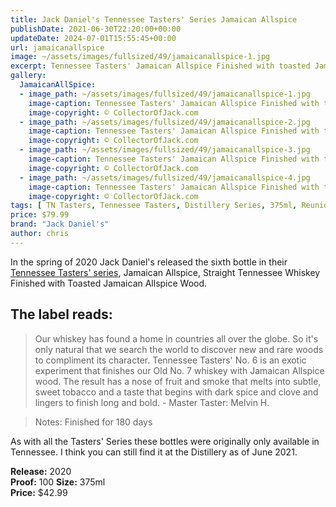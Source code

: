 ```yaml
---
title: Jack Daniel's Tennessee Tasters' Series Jamaican Allspice
publishDate: 2021-06-30T22:20:00+00:00
updateDate: 2024-07-01T15:55:45+00:00
url: jamaicanallspice
image: ~/assets/images/fullsized/49/jamaicanallspice-1.jpg
excerpt: Tennessee Tasters' Jamaican Allspice Finished with toasted Jamaican Allspice Wood
gallery:
  JamaicanAllSpice:
  - image_path: ~/assets/images/fullsized/49/jamaicanallspice-1.jpg
    image-caption: Tennessee Tasters' Jamaican Allspice Finished with toasted Jamaican Allspice Wood front
    image-copyright: © CollectorOfJack.com
  - image_path: ~/assets/images/fullsized/49/jamaicanallspice-2.jpg
    image-caption: Tennessee Tasters' Jamaican Allspice Finished with toasted Jamaican Allspice Wood right side
    image-copyright: © CollectorOfJack.com
  - image_path: ~/assets/images/fullsized/49/jamaicanallspice-3.jpg
    image-caption: Tennessee Tasters' Jamaican Allspice Finished with toasted Jamaican Allspice Wood rear
    image-copyright: © CollectorOfJack.com
  - image_path: ~/assets/images/fullsized/49/jamaicanallspice-4.jpg
    image-caption: Tennessee Tasters' Jamaican Allspice Finished with toasted Jamaican Allspice Wood left side
    image-copyright: © CollectorOfJack.com
tags: [ TN Tasters, Tennessee Tasters, Distillery Series, 375ml, Reunion, Tasters Series, Tasters ]
price: $79.99
brand: "Jack Daniel's"
author: chris
---
```

In the spring of 2020 Jack Daniel's released the sixth bottle in their [Tennessee Tasters' series](/series/tasters-distillery), Jamaican Allspice, Straight Tennessee Whiskey Finished with Toasted Jamaican Allspice Wood.

## The label reads:
> Our whiskey has found a home in countries all over the globe. So it's only natural that we search the world to discover new and rare woods to compliment its character. Tennessee Tasters' No. 6 is an exotic experiment that finishes our Old No. 7 whiskey with Jamaican Allspice wood. The result has a nose of fruit and smoke that melts into subtle, sweet tobacco and a taste that begins with dark spice and clove and lingers to finish long and bold.
> \- Master Taster: Melvin H. 

> Notes: Finished for 180 days
    
As with all the Tasters' Series these bottles were originally only available in Tennessee. I think you can still find it at the Distillery as of June 2021. 

**Release:** 2020  
**Proof:** 100
**Size:** 375ml  
**Price:** $42.99  





